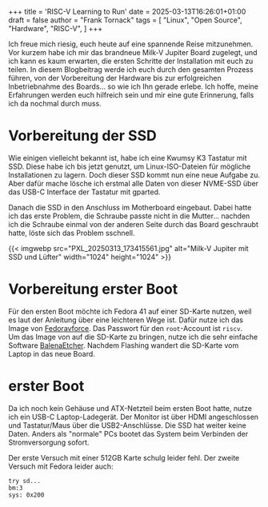 +++
title = 'RISC-V Learning to Run'
date = 2025-03-13T16:26:01+01:00
draft = false
author = "Frank Tornack"
tags = [
    "Linux",
    "Open Source",
    "Hardware",
    "RISC-V",
    ]
+++

Ich freue mich riesig, euch heute auf eine spannende Reise mitzunehmen. Vor kurzem habe ich mir das brandneue Milk-V Jupiter Board zugelegt, und ich kann es kaum erwarten, die ersten Schritte der Installation mit euch zu teilen. In diesem Blogbeitrag werde ich euch durch den gesamten Prozess führen, von der Vorbereitung der Hardware bis zur erfolgreichen Inbetriebnahme des Boards... so wie ich Ihn gerade erlebe. Ich hoffe, meine Erfahrungen werden euch hilfreich sein und mir eine gute Erinnerung, falls ich da nochmal durch muss.

# Vorbereitung der SSD

Wie einigen vielleicht bekannt ist, habe ich eine Kwumsy K3 Tastatur mit SSD. Diese habe ich bis jetzt genutzt, um Linux-ISO-Dateien für mögliche Installationen zu lagern. Doch dieser SSD kommt nun eine neue Aufgabe zu. Aber dafür mache lösche ich erstmal alle Daten von dieser NVME-SSD über das USB-C Interface der Tastatur mit gparted.

Danach die SSD in den Anschluss im Motherboard eingebaut. Dabei hatte ich das erste Problem, die Schraube passte nicht in die Mutter... nachden ich die Schraube einmal von der anderen Seite durch das Board geschraubt hatte, löste sich das Problem sschnell.

{{< imgwebp src="PXL_20250313_173415561.jpg" alt="Milk-V Jupiter mit SSD und Lüfter" width="1024" height="1024" >}}

# Vorbereitung erster Boot

Für den ersten Boot möchte ich Fedora 41 auf einer SD-Karte nutzen, weil es laut der Anleitung über eine leichteren Wege ist. Dafür nutze ich das Image von [Fedoravforce](https://images.fedoravforce.org/Jupiter). Das Passwort für den `root`-Account ist `riscv`.  
Um das Image von auf die SD-Karte zu bringen, nutze ich die sehr einfache Software [BalenaEtcher](https://github.com/balena-io/etcher). Nachdem Flashing wandert die SD-Karte vom Laptop in das neue Board.

# erster Boot

Da ich noch kein Gehäuse und ATX-Netzteil beim ersten Boot hatte, nutze ich ein USB-C Laptop-Ladegerät. Der Monitor ist über HDMI angeschlossen und Tastatur/Maus über die USB2-Anschlüsse. Die SSD hat weiter keine Daten. Anders als "normale" PCs bootet das System beim Verbinden der Stromversorgung sofort. 

Der erste Versuch mit einer 512GB Karte schulg leider fehl. Der zweite Versuch mit Fedora leider auch:
```
try sd...
bm:3
sys: 0x200
```
